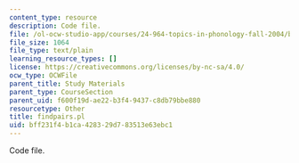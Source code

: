 ```yaml
---
content_type: resource
description: Code file.
file: /ol-ocw-studio-app/courses/24-964-topics-in-phonology-fall-2004/bff231f4b1ca428329d783513e63ebc1_findpairs.pl
file_size: 1064
file_type: text/plain
learning_resource_types: []
license: https://creativecommons.org/licenses/by-nc-sa/4.0/
ocw_type: OCWFile
parent_title: Study Materials
parent_type: CourseSection
parent_uid: f600f19d-ae22-b3f4-9437-c8db79bbe880
resourcetype: Other
title: findpairs.pl
uid: bff231f4-b1ca-4283-29d7-83513e63ebc1
---
```

Code file.